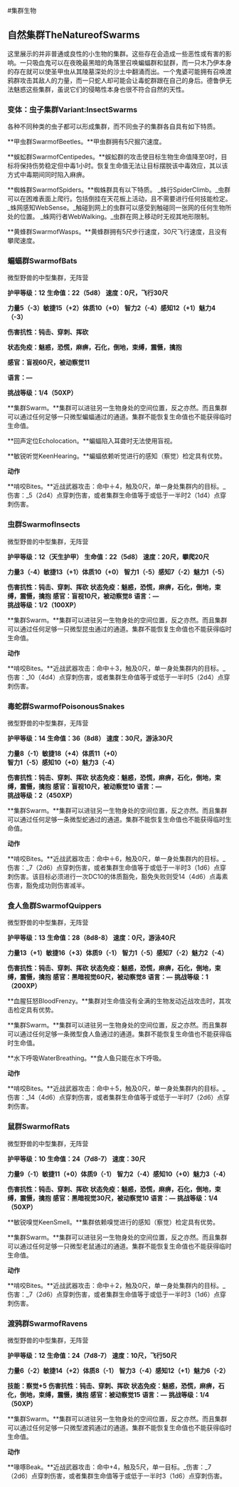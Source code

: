 #集群生物

## **自然集群TheNatureofSwarms**

这里展示的并非普通或良性的小生物的集群。这些存在会造成一些恶性或有害的影响。一只吸血鬼可以在夜晚最黑暗的角落里召唤蝙蝠群和鼠群，而一只木乃伊本身的存在就可以使圣甲虫从其陵墓深处的沙土中翻涌而出。一个鬼婆可能拥有召唤渡鸦群攻击其敌人的力量，而一只蛇人却可能会让毒蛇群跟在自己的身后。德鲁伊无法魅惑这些集群，虽说它们的侵略性本身也很不符合自然的天性。

### **变体：虫子集群Variant:InsectSwarms**

各种不同种类的虫子都可以形成集群，而不同虫子的集群各自具有如下特质。

**甲虫群SwarmofBeetles。**甲虫群拥有5尺掘穴速度。

**蜈蚣群SwarmofCentipedes。**蜈蚣群的攻击使目标生物生命值降至0时，目标将保持伤势稳定但中毒1小时。恢复生命值无法让目标摆脱该中毒效应，其以该方式中毒期间同时陷入麻痹。

**蜘蛛群SwarmofSpiders。**蜘蛛群具有以下特质。
_蛛行SpiderClimb。_虫群可以在困难表面上爬行。包括倒挂在天花板上活动，且不需要进行任何技能检定。
_蛛网感知WebSense。_触碰到网上的虫群可以感受到触碰同一张网的任何生物所处的位置。
_蛛网行者WebWalking。_虫群在网上移动时无视其地形限制。

**黄蜂群SwarmofWasps。**黄蜂群拥有5尺步行速度，30尺飞行速度，且没有攀爬速度。

### 蝙蝠群SwarmofBats

微型野兽的中型集群，无阵营

**护甲等级：12**
**生命值：22（5d8）**
**速度：0尺，飞行30尺**

**力量5（-3）敏捷15（+2）体质10（+0）**
**智力2（-4）感知12（+1）魅力4（-3）**

**伤害抗性：钝击、穿刺、挥砍**

**状态免疫：魅惑，恐慌，麻痹，石化，倒地，束缚，震慑，擒抱**

**感官：盲视60尺，被动察觉11**

**语言：—**

**挑战等级：1/4（50XP）**

**集群Swarm。**集群可以进驻另一生物身处的空间位置，反之亦然。而且集群可以通过任何足够一只微型蝙蝠通过的通道。集群不能恢复生命值也不能获得临时生命值。

**回声定位Echolocation。**蝙蝠陷入耳聋时无法使用盲视。

**敏锐听觉KeenHearing。**蝙蝠依赖听觉进行的感知（察觉）检定具有优势。

**动作**

**啃咬Bites。**近战武器攻击：命中＋4，触及0尺，单一身处集群内的目标。_伤害：_5（2d4）点穿刺伤害，或者集群生命值等于或低于一半时2（1d4）点穿刺伤害。

### 虫群SwarmofInsects

微型野兽的中型集群，无阵营

**护甲等级：12（天生护甲）**
**生命值：22（5d8）**
**速度：20尺，攀爬20尺**

**力量3（-4）敏捷13（+1）体质10（+0）**
**智力1（-5）感知7（-2）魅力1（-5）**

**伤害抗性：钝击、穿刺、挥砍**
**状态免疫：魅惑，恐慌，麻痹，石化，倒地，束缚，震慑，擒抱**
**感官：盲视10尺，被动察觉8**
**语言：—**
**挑战等级：1/2（100XP）**

**集群Swarm。**集群可以进驻另一生物身处的空间位置，反之亦然。而且集群可以通过任何足够一只微型昆虫通过的通道。集群不能恢复生命值也不能获得临时生命值。

**动作**

**啃咬Bites。**近战武器攻击：命中＋3，触及0尺，单一身处集群内的目标。_伤害：_10（4d4）点穿刺伤害，或者集群生命值等于或低于一半时5（2d4）点穿刺伤害。

### 毒蛇群SwarmofPoisonousSnakes

微型野兽的中型集群，无阵营

**护甲等级：14**
**生命值：36（8d8）**
**速度：30尺，游泳30尺**

**力量8（-1）敏捷18（+4）体质11（+0）**
**智力1（-5）感知10（+0）魅力3（-4）**

**伤害抗性：钝击、穿刺、挥砍**
**状态免疫：魅惑，恐慌，麻痹，石化，倒地，束缚，震慑，擒抱**
**感官：盲视10尺，被动察觉10**
**语言：—**
**挑战等级：2（450XP）**

**集群Swarm。**集群可以进驻另一生物身处的空间位置，反之亦然。而且集群可以通过任何足够一条微型蛇通过的通道。集群不能恢复生命值也不能获得临时生命值。

**动作**

**啃咬Bites。**近战武器攻击：命中＋6，触及0尺，单一身处集群内的目标。_伤害：_7（2d6）点穿刺伤害，或者集群生命值等于或低于一半时3（1d6）点穿刺伤害。该目标必须进行一次DC10的体质豁免，豁免失败则受14（4d6）点毒素伤害，豁免成功则伤害减半。

### 食人鱼群SwarmofQuippers

微型野兽的中型集群，无阵营

**护甲等级：13**
**生命值：28（8d8-8）**
**速度：0尺，游泳40尺**

**力量13（+1）敏捷16（+3）体质9（-1）**
**智力1（-5）感知7（-2）魅力2（-4）**

**伤害抗性：钝击、穿刺、挥砍**
**状态免疫：魅惑，恐慌，麻痹，石化，倒地，束缚，震慑，擒抱**
**感官：黑暗视觉60尺，被动察觉8**
**语言：—**
**挑战等级：1（200XP）**

**血腥狂怒BloodFrenzy。**集群对生命值没有全满的生物发动近战攻击时，其攻击检定具有优势。

**集群Swarm。**集群可以进驻另一生物身处的空间位置，反之亦然。而且集群可以通过任何足够一条微型食人鱼通过的通道。集群不能恢复生命值也不能获得临时生命值。

**水下呼吸WaterBreathing。**食人鱼只能在水下呼吸。

**动作**

**啃咬Bites。**近战武器攻击：命中＋5，触及0尺，单一身处集群内的目标。_伤害：_14（4d6）点穿刺伤害，或者集群生命值等于或低于一半时7（2d6）点穿刺伤害。

### 鼠群SwarmofRats

微型野兽的中型集群，无阵营

**护甲等级：10**
**生命值：24（7d8-7）**
**速度：30尺**

**力量9（-1）敏捷11（+0）体质9（-1）**
**智力2（-4）感知10（+0）魅力3（-4）**

**伤害抗性：钝击、穿刺、挥砍**
**状态免疫：魅惑，恐慌，麻痹，石化，倒地，束缚，震慑，擒抱**
**感官：黑暗视觉30尺，被动察觉10**
**语言：—**
**挑战等级：1/4（50XP）**

**敏锐嗅觉KeenSmell。**集群依赖嗅觉进行的感知（察觉）检定具有优势。

**集群Swarm。**集群可以进驻另一生物身处的空间位置，反之亦然。而且集群可以通过任何足够一只微型老鼠通过的通道。集群不能恢复生命值也不能获得临时生命值。

**动作**

**啃咬Bites。**近战武器攻击：命中＋2，触及0尺，单一身处集群内的目标。_伤害：_7（2d6）点穿刺伤害，或者集群生命值等于或低于一半时3（1d6）点穿刺伤害。

### 渡鸦群SwarmofRavens

微型野兽的中型集群，无阵营

**护甲等级：12**
**生命值：24（7d8-7）**
**速度：10尺，飞行50尺**

**力量6（-2）敏捷14（+2）体质8（-1）**
**智力3（-4）感知12（+1）魅力6（-2）**

**技能：察觉+5**
**伤害抗性：钝击、穿刺、挥砍**
**状态免疫：魅惑，恐慌，麻痹，石化，倒地，束缚，震慑，擒抱**
**感官：被动察觉15**
**语言：—**
**挑战等级：1/4（50XP）**

**集群Swarm。**集群可以进驻另一生物身处的空间位置，反之亦然。而且集群可以通过任何足够一只微型渡鸦通过的通道。集群不能恢复生命值也不能获得临时生命值。

**动作**

**喙啄Beak。**近战武器攻击：命中+4，触及5尺，单一目标。_伤害：_7（2d6）点穿刺伤害，或者集群生命值等于或低于一半时3（1d6）点穿刺伤害。
